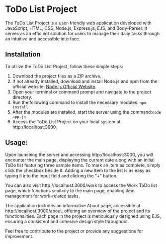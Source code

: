 # ToDo List Project

The ToDo List Project is a user-friendly web application developed with JavaScript, HTML, CSS, Node.js, Express.js, EJS, and Body-Parser. It serves as an efficient solution for users to manage their daily tasks through an intuitive and accessible interface.

## Installation

To utilize the ToDo List Project, follow these simple steps:

1. Download the project files as a ZIP archive.
2. If not already installed, download and install Node.js and npm from the official website: [Node.js Official Website](https://nodejs.org/en/download/).
3. Open your terminal or command prompt and navigate to the project directory.
4. Run the following command to install the necessary modules: `npm install`
5. After the modules are installed, start the server using the command:`node app.js`
6. Access the ToDo List Project on your local system at http://localhost:3000.

## Usage:

Upon launching the server and accessing http://localhost:3000, you will encounter the main page, displaying the current date along with an initial ToDo list featuring three sample items. To mark an item as complete, simply click the checkbox beside it. Adding a new item to the list is as easy as typing it into the input field and clicking the "+" button.

You can also visit http://localhost:3000/work to access the Work ToDo list page, which functions similarly to the main page, enabling item management for work-related tasks.

The application includes an informative About page, accessible at http://localhost:3000/about, offering an overview of the project and its functionalities. Each page in the project is meticulously designed using EJS, ensuring a consistent and cohesive design style throughout.

Feel free to contribute to the project or provide any suggestions for improvement.

